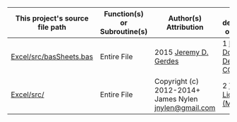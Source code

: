 |This project's source file path|Function(s) or Subroutine(s)|Author(s) Attribution|Short description of license|
|---|---|---|---|
|[Excel/src/basSheets.bas](https://github.com/Temtesb/StatisticsCalculationsForExcel/blob/master/Excel/src/basSheets.bas)|Entire File|2015 [Jeremy D. Gerdes](mailto:jeremy.gerdes@navy.mil)|1 [Public Domain Dedication CC0](https://creativecommons.org/publicdomain/zero/1.0/)|
|[Excel/src/](https://github.com/Temtesb/StatisticsCalculationsForExcel/blob/master/Excel/src/basSheets.bas)|Entire File|Copyright (c) 2012-2014+ James Nylen <jnylen@gmail.com>|2 [The MIT License (MIT)](https://opensource.org/licenses/MIT)|
